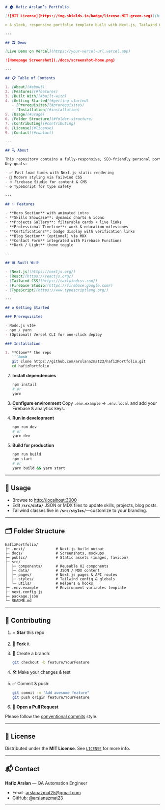 ````markdown
# 🏠 Hafiz Arslan’s Portfolio

[![MIT License](https://img.shields.io/badge/license-MIT-green.svg)](https://opensource.org/licenses/MIT) [![Stars](https://img.shields.io/github/stars/arslanazmat23/hafizPortfolio?style=social)](https://github.com/arslanazmat23/hafizPortfolio/stargazers) [![Forks](https://img.shields.io/github/forks/arslanazmat23/hafizPortfolio?style=social)](https://github.com/arslanazmat23/hafizPortfolio/network/members)

> A sleek, responsive portfolio template built with Next.js, Tailwind CSS & Firebase. Perfect for showcasing your skills, projects, and experience with minimal effort.

---

## 📺 Demo

[Live Demo on Vercel](https://your-vercel-url.vercel.app)

![Homepage Screenshot](./docs/screenshot-home.png)

---

## 📋 Table of Contents

1. [About](#about)  
2. [Features](#features)  
3. [Built With](#built-with)  
4. [Getting Started](#getting-started)  
   - [Prerequisites](#prerequisites)  
   - [Installation](#installation)  
5. [Usage](#usage)  
6. [Folder Structure](#folder-structure)  
7. [Contributing](#contributing)  
8. [License](#license)  
9. [Contact](#contact)  

---

## 🔍 About

This repository contains a fully-responsive, SEO-friendly personal portfolio template.  
Key goals:

- ✅ Fast load times with Next.js static rendering  
- 🎨 Modern styling via Tailwind CSS  
- 🔥 Firebase Studio for content & CMS  
- ⚙️ TypeScript for type safety  

---

## ✨ Features

- **Hero Section** with animated intro  
- **Skills Showcase**: dynamic charts & icons  
- **Projects Gallery**: filterable cards + live links  
- **Professional Timeline**: work & education milestones  
- **Certifications**: badge display with verification links  
- **Blog Section** (optional) via MDX  
- **Contact Form** integrated with Firebase Functions  
- **Dark / Light** theme toggle  

---

## 🛠️ Built With

- [Next.js](https://nextjs.org/)  
- [React](https://reactjs.org/)  
- [Tailwind CSS](https://tailwindcss.com/)  
- [Firebase Studio](https://firebase.google.com/)  
- [TypeScript](https://www.typescriptlang.org/)  

---

## ⚙️ Getting Started

### Prerequisites

- Node.js v16+  
- npm / yarn  
- (Optional) Vercel CLI for one-click deploy  

### Installation

1. **Clone** the repo  
   ```bash
   git clone https://github.com/arslanazmat23/hafizPortfolio.git
   cd hafizPortfolio
````

2. **Install dependencies**

   ```bash
   npm install
   # or
   yarn
   ```

3. **Configure environment**
   Copy `.env.example` → `.env.local` and add your Firebase & analytics keys.

4. **Run in development**

   ```bash
   npm run dev
   # or
   yarn dev
   ```

5. **Build for production**

   ```bash
   npm run build
   npm start
   # or
   yarn build && yarn start
   ```

---

## 🚀 Usage

* Browse to [http://localhost:3000](http://localhost:3000)
* Edit **`/src/data/`** JSON or MDX files to update skills, projects, blog posts.
* Tailwind classes live in **`/src/styles/`**—customize to your branding.

---

## 🗂️ Folder Structure

```
hafizPortfolio/
├─ .next/              # Next.js build output
├─ docs/               # Screenshots, mockups
├─ public/             # Static assets (images, favicon)
├─ src/
│  ├─ components/      # Reusable UI components
│  ├─ data/            # JSON / MDX content
│  ├─ pages/           # Next.js pages & API routes
│  ├─ styles/          # Tailwind config & globals
│  └─ utils/           # Helpers & hooks
├─ .env.example        # Environment variables template
├─ next.config.js
├─ package.json
└─ README.md
```

---

## 🤝 Contributing

1. ⭐️ **Star** this repo
2. 🍴 **Fork** it
3. 🔀 Create a branch:

   ```bash
   git checkout -b feature/YourFeature
   ```
4. 🛠 Make your changes & test
5. ✅ Commit & push:

   ```bash
   git commit -m "Add awesome feature"
   git push origin feature/YourFeature
   ```
6. 🔀 **Open a Pull Request**

Please follow the [conventional commits](https://www.conventionalcommits.org/) style.

---

## 📝 License

Distributed under the **MIT License**. See [`LICENSE`](LICENSE) for more info.

---

## 📬 Contact

**Hafiz Arslan** — QA Automation Engineer

* Email: [arslanazmat25@gmail.com](mailto:arslanazmat25@gmail.com)
* GitHub: [@arslanazmat23](https://github.com/arslanazmat23)

---

```

